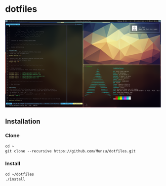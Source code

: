 # dotfiles

![](./bspwm_screenshot.png)

## Installation

### Clone
```
cd ~
git clone --recursive https://github.com/Munzu/dotfiles.git
```

### Install
```
cd ~/dotfiles
./install
```
